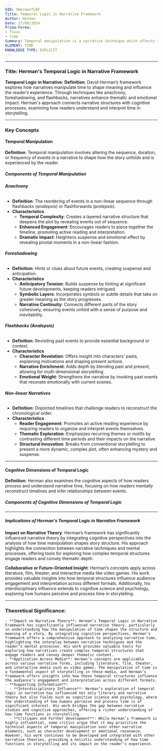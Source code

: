 ```yaml
---
UID: 5HermanTLNF
Title: Temporal Logic in Narrative Framework
Author: Herman
Date: 27/08/2024
Prima-Forma:
- fluus
- time
Summary: Temporal manipulation is a narrative technique which affects the reader's perception of time within the narrative.
ELEMENT: TIME
KNOWLEDGE TYPE: EXPLICIT
---
```

---

### Title: Herman's Temporal Logic in Narrative Framework

**Temporal Logic in Narrative**:
   **Definition**: David Herman’s framework explores how narratives manipulate time to shape meaning and influence the reader’s experience. Through techniques like anachrony, foreshadowing, and flashbacks, narratives enhance thematic and emotional impact. Herman's approach connects narrative structures with cognitive processes, examining how readers understand and interpret time in storytelling.

---

### Key Concepts

#### Temporal Manipulation

**Definition**:
   Temporal manipulation involves altering the sequence, duration, or frequency of events in a narrative to shape how the story unfolds and is experienced by the reader.

##### **Components of Temporal Manipulation**

###### **Anachrony**
  - **Definition**: The reordering of events in a non-linear sequence through flashbacks (*analepsis*) or flashforwards (*prolepsis*).
  - **Characteristics**
    - **Temporal Complexity**: Creates a layered narrative structure that deepens the plot by revealing events out of sequence.
    - **Enhanced Engagement**: Encourages readers to piece together the timeline, promoting active reading and interpretation.
    - **Dramatic Impact**: Heightens suspense and emotional effect by revealing pivotal moments in a non-linear fashion.

###### **Foreshadowing**
  - **Definition**: Hints or clues about future events, creating suspense and anticipation.
  - **Characteristics**
    - **Anticipatory Tension**: Builds suspense by hinting at significant future developments, keeping readers intrigued.
    - **Symbolic Layers**: Incorporates symbols or subtle details that take on greater meaning as the story progresses.
    - **Narrative Continuity**: Connects different parts of the story cohesively, ensuring events unfold with a sense of purpose and inevitability.

###### **Flashbacks (Analepsis)**
  - **Definition**: Revisiting past events to provide essential background or context.
  - **Characteristics**
    - **Character Revelation**: Offers insight into characters' pasts, explaining motivations and shaping present actions.
    - **Narrative Enrichment**: Adds depth by blending past and present, allowing for multi-dimensional storytelling.
    - **Emotional Weight**: Strengthens the narrative by invoking past events that resonate emotionally with current scenes.

###### **Non-linear Narratives**
  - **Definition**: Disjointed timelines that challenge readers to reconstruct the chronological order.
  - **Characteristics**
    - **Reader Engagement**: Promotes an active reading experience by requiring readers to organize and interpret events themselves.
    - **Thematic Exploration**: Emphasizes recurring themes or motifs by contrasting different time periods and their impacts on the narrative.
    - **Structural Innovation**: Breaks from conventional storytelling to present a more dynamic, complex plot, often enhancing mystery and suspense.


---

#### Cognitive Dimensions of Temporal Logic

**Definition**:
   Herman also examines the cognitive aspects of how readers process and understand narrative time, focusing on how readers mentally reconstruct timelines and infer relationships between events.

##### **Components of Cognitive Dimensions of Temporal Logic**



---

##### Implications of Herman's Temporal Logic in Narrative Framework

**Impact on Narrative Theory**:
   Herman’s framework has significantly influenced narrative theory by integrating cognitive perspectives into the analysis of how time manipulation shapes story structure. His approach highlights the connection between narrative techniques and mental processes, offering tools for exploring how complex temporal structures engage readers and convey thematic depth.

**Collaborative or Future-Oriented Insight**:
   Herman’s concepts apply across literature, film, theater, and interactive media like video games. His work provides valuable insights into how temporal structures influence audience engagement and interpretation across different formats. Additionally, his interdisciplinary influence extends to cognitive science and psychology, exploring how humans perceive and process time in storytelling.

---



### **Theoretical Significance**:
    - **Impact on Narrative Theory**: Herman’s Temporal Logic in Narrative Framework has significantly influenced narrative theory, particularly in understanding how the manipulation of time shapes the structure and meaning of a story. By integrating cognitive perspectives, Herman’s framework offers a comprehensive approach to analyzing narrative time, highlighting the interplay between narrative techniques and the reader’s mental processes. His work provides valuable tools for exploring how narratives create complex temporal structures that engage readers and convey deeper thematic content.
    - **Application Across Media**: Herman’s concepts are applicable across various narrative forms, including literature, film, theater, and interactive media such as video games. The manipulation of time is a fundamental aspect of storytelling in these media, and Herman’s framework offers insights into how these temporal structures influence the audience’s engagement and interpretation across different formats.
    - **Supporting Information**:
      - **Interdisciplinary Influence**: Herman’s exploration of temporal logic in narrative has influenced not only literary and narrative theory but also fields such as cognitive science and psychology, where the understanding of how humans perceive and process time is of significant interest. His work bridges the gap between narrative studies and cognitive approaches, offering a richer understanding of how time functions in storytelling.
      - **Critiques and Further Development**: While Herman’s framework is highly influential, some critics argue that it may prioritize the technical aspects of temporal manipulation over other narrative elements, such as character development or emotional resonance. However, his work continues to be developed and integrated with other narrative theories, providing a holistic understanding of how time functions in storytelling and its impact on the reader’s experience.
